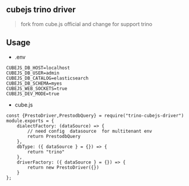 
## cubejs trino driver

> fork from cube.js official and change for support  trino

## Usage

* .env

```code
CUBEJS_DB_HOST=localhost
CUBEJS_DB_USER=admin
CUBEJS_DB_CATALOG=elasticsearch
CUBEJS_DB_SCHEMA=myes
CUBEJS_WEB_SOCKETS=true
CUBEJS_DEV_MODE=true
```


* cube.js

```code
const {PrestoDriver,PrestodbQuery} = require("trino-cubejs-driver")
module.exports = {
    dialectFactory: (dataSource) => {
        // need config  datasource  for multitenant env
        return PrestodbQuery
    },
    dbType: ({ dataSource } = {}) => {
        return "trino"
    },
    driverFactory: ({ dataSource } = {}) => {
        return new PrestoDriver({})
    }
};
```